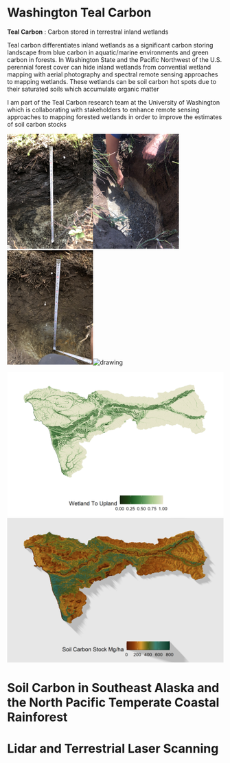 # Washington Teal Carbon
**Teal Carbon**
: Carbon stored in terrestral inland wetlands

Teal carbon differentiates inland wetlands as a significant carbon storing landscape from blue carbon in aquatic/marine environments and green carbon in forests. 
In Washington State and the Pacific Northwest of the U.S. perennial forest cover can hide inland wetlands from convential wetland mapping with aerial photography 
and spectral remote sensing approaches to mapping wetlands. These wetlands can be soil carbon hot spots due to their saturated soils which accumulate organic matter 


I am part of the Teal Carbon research team at the University of Washington which is collaborating with stakeholders to enhance remote sensing approaches to mapping
forested wetlands in order to improve the estimates of soil carbon stocks

<img src="pictures/IMG_3711.JPG" alt="drawing" width="200"/><img src="pictures/IMG_3828.JPG" alt="drawing" width="200"/><img src="pictures/IMG_3860.JPG" alt="drawing" width="200"/><img src="pictures/IMG_3872.JPG" alt="drawing" width="200"/>

<img src="pictures/WIP_3D.png" width = "800"/>
<img src="pictures/All_Carbon.png" width = "800"/>


# Soil Carbon in Southeast Alaska and the North Pacific Temperate Coastal Rainforest

# Lidar and Terrestrial Laser Scanning
